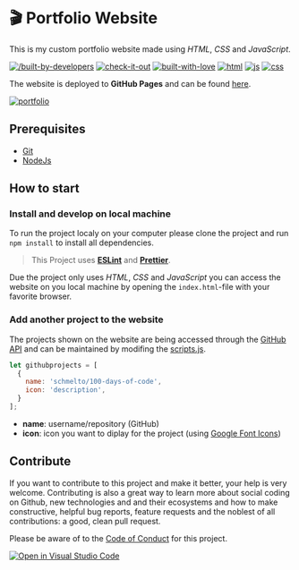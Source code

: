 # :clapper: Portfolio Website

This is my custom portfolio website made using _HTML_, _CSS_ and _JavaScript_.

[![/built-by-developers](https://forthebadge.com/images/badges/built-by-developers.svg)](https://github.com/schmelto/Portfolio/graphs/contributors) [![check-it-out](https://forthebadge.com/images/badges/check-it-out.svg)](https://schmelto.github.io/Portfolio/) [![built-with-love](https://forthebadge.com/images/badges/built-with-love.svg)](https://github.com/schmelto) [![html](https://forthebadge.com/images/badges/uses-html.svg)](https://www.w3schools.com/html/) [![js](https://forthebadge.com/images/badges/uses-js.svg)](https://www.w3schools.com/js/) [![css](https://forthebadge.com/images/badges/uses-css.svg)](https://www.w3schools.com/css/)

The website is deployed to **GitHub Pages** and can be found [here](https://schmelto.github.io/Portfolio/).

[![portfolio](./assets/portfolio.gif)](https://schmelto.github.io/Portfolio/)

## Prerequisites

* [Git](https://git-scm.com/)
* [NodeJs](https://nodejs.org/)

## How to start

### Install and develop on local machine

To run the project localy on your computer please clone the project and run `npm install` to install all dependencies.
> This Project uses **[ESLint](https://eslint.org/)** and **[Prettier](https://prettier.io/)**.

Due the project only uses _HTML_, _CSS_ and _JavaScript_ you can access the website on you local machine by opening the `index.html`-file with your favorite browser.

### Add another project to the website

The projects shown on the website are being accessed through the [GitHub API](https://docs.github.com/en/rest) and can be maintained by modifing the [scripts.js](./js/scripts.js).

```js
let githubprojects = [
  {
    name: 'schmelto/100-days-of-code',
    icon: 'description',
  }
];
```

* **name**: username/repository (GitHub)
* **icon**: icon you want to diplay for the project (using [Google Font Icons](https://fonts.google.com/icons))

## Contribute

If you want to contribute to this project and make it better, your help is very welcome. Contributing is also a great way to learn more about social coding on Github, new technologies and and their ecosystems and how to make constructive, helpful bug reports, feature requests and the noblest of all contributions: a good, clean pull request.

Please be aware of to the [Code of Conduct](./CODE_OF_CONDUCT.md) for this project.

[![Open in Visual Studio Code](https://open.vscode.dev/badges/open-in-vscode.svg)](https://open.vscode.dev/schmelto/Portfolio)
